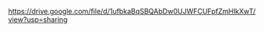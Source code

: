 <!-- link of video -->
https://drive.google.com/file/d/1ufbkaBqSBQAbDw0UJWFCUFpfZmHlkXwT/view?usp=sharing